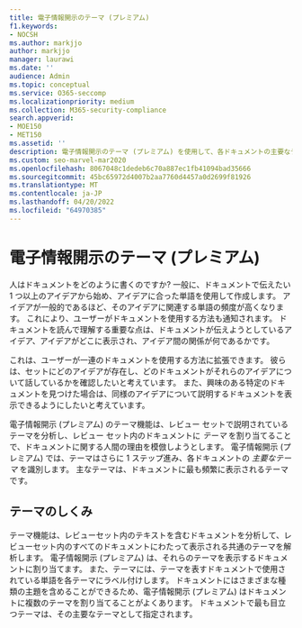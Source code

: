 ```yaml
---
title: 電子情報開示のテーマ (プレミアム)
f1.keywords:
- NOCSH
ms.author: markjjo
author: markjjo
manager: laurawi
ms.date: ''
audience: Admin
ms.topic: conceptual
ms.service: O365-seccomp
ms.localizationpriority: medium
ms.collection: M365-security-compliance
search.appverid:
- MOE150
- MET150
ms.assetid: ''
description: 電子情報開示のテーマ (プレミアム) を使用して、各ドキュメントの主要なテーマを見つけてレビュー セットを整理します。
ms.custom: seo-marvel-mar2020
ms.openlocfilehash: 8067048c1dedeb6c70a887ec1fb41094bad35666
ms.sourcegitcommit: 45bc65972d4007b2aa7760d4457a0d2699f81926
ms.translationtype: MT
ms.contentlocale: ja-JP
ms.lasthandoff: 04/20/2022
ms.locfileid: "64970385"
---
```

# <a name="themes-in-ediscovery-premium"></a>電子情報開示のテーマ (プレミアム)

人はドキュメントをどのように書くのですか? 一般に、ドキュメントで伝えたい 1 つ以上のアイデアから始め、アイデアに合った単語を使用して作成します。 アイデアが一般的であるほど、そのアイデアに関連する単語の頻度が高くなります。 これにより、ユーザーがドキュメントを使用する方法も通知されます。 ドキュメントを読んで理解する重要な点は、ドキュメントが伝えようとしているアイデア、アイデアがどこに表示され、アイデア間の関係が何であるかです。

これは、ユーザーが一連のドキュメントを使用する方法に拡張できます。 彼らは、セットにどのアイデアが存在し、どのドキュメントがそれらのアイデアについて話しているかを確認したいと考えています。 また、興味のある特定のドキュメントを見つけた場合は、同様のアイデアについて説明するドキュメントを表示できるようにしたいと考えています。

電子情報開示 (プレミアム) のテーマ機能は、レビュー セットで説明されているテーマを分析し、レビュー セット内のドキュメントに *テーマ* を割り当てることで、ドキュメントに関する人間の理由を模倣しようとします。 電子情報開示 (プレミアム) では、テーマはさらに 1 ステップ進み、各ドキュメントの *主要なテーマ* を識別します。 主なテーマは、ドキュメントに最も頻繁に表示されるテーマです。

## <a name="how-does-themes-work"></a>テーマのしくみ

テーマ機能は、レビューセット内のテキストを含むドキュメントを分析して、レビューセット内のすべてのドキュメントにわたって表示される共通のテーマを解析します。 電子情報開示 (プレミアム) は、それらのテーマを表示するドキュメントに割り当てます。 また、テーマには、テーマを表すドキュメントで使用されている単語を各テーマにラベル付けします。 ドキュメントにはさまざまな種類の主題を含めることができるため、電子情報開示 (プレミアム) はドキュメントに複数のテーマを割り当てることがよくあります。 ドキュメントで最も目立つテーマは、その主要なテーマとして指定されます。
